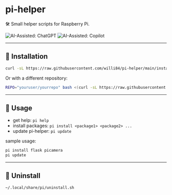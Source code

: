 # pi-helper

🛠️ Small helper scripts for Raspberry Pi.

![AI-Assisted: ChatGPT](https://img.shields.io/badge/AI--Assisted-ChatGPT-blueviolet?logo=openai&logoColor=white)
![AI-Assisted: Copilot](https://img.shields.io/badge/AI--Assisted-GitHub%20Copilot-blue?logo=github&logoColor=white)


---

## 🧪 Installation

```bash
curl -sL https://raw.githubusercontent.com/willi84/pi-helper/main/install.sh | bash
```

Or with a different repository:

```bash
REPO="youruser/yourrepo" bash <(curl -sL https://raw.githubusercontent.com/youruser/yourrepo/main/install.sh)
```

---

## 🚀 Usage

* get help: `pi help`
* install packages: `pi install <package1> <package2> ...`
* update pi-helper: `pi update`

sample usage:
```bash
pi install flask picamera
pi update
```

---

## 🧹 Uninstall

```bash
~/.local/share/pi/uninstall.sh
```
